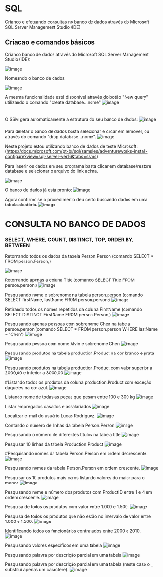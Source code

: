 # SQL
Criando e efetuando consultas no banco de dados através do Microsoft SQL Server Management Studio (IDE)





## Criacao e comandos básicos

Criando banco de dados através do Microsoft SQL Server Management Studio (IDE):


![image](https://user-images.githubusercontent.com/78691172/174483667-8d1400d5-5559-41f3-a5f2-9430f003962c.png)






Nomeando o banco de dados

![image](https://user-images.githubusercontent.com/78691172/174483816-e5e4fa07-588f-45d5-9403-745b9af6112f.png)


A mesma funcionalidade está disponível através do botão "New query" utilizando o comando "create database...nome"
  ![image](https://user-images.githubusercontent.com/78691172/174484221-2e2319e7-e0a8-4746-a433-1d4dda696203.png)
###
  #
O SSM gera automaticamente a estrutura do seu banco de dados:
![image](https://user-images.githubusercontent.com/78691172/174483981-cf77731f-3992-4546-b176-203becb3c03b.png)
  ###
  ###
  ###
  Para deletar o banco de dados basta selecionar e clicar em remover, ou através do comando "drop database...nome".
  ![image](https://user-images.githubusercontent.com/78691172/174484381-fb1d5907-ee73-4126-8c3f-3377f06981f7.png)


Neste projeto estou utilizando banco de dados de teste Microsoft: (https://docs.microsoft.com/pt-br/sql/samples/adventureworks-install-configure?view=sql-server-ver16&tabs=ssms)

Para inserir os dados em seu programa basta clicar em database/restore database e selecionar o arquivo do link acima.
  
![image](https://user-images.githubusercontent.com/78691172/174485232-42950963-c1df-4354-8701-a7cb8b652ceb.png)
  
 
O banco de dados já está pronto:
![image](https://user-images.githubusercontent.com/78691172/174485340-32bf9bc1-b643-43f8-9ec9-4e124d44a219.png)

  
Agora confirmo se o procedimento deu certo buscando dados em uma tabela aleatória.
  ![image](https://user-images.githubusercontent.com/78691172/174485592-6be06f7c-1f4a-4b9b-863d-45f248b1f450.png)

  

  
# CONSULTA NO BANCO DE DADOS
### SELECT, WHERE, COUNT, DISTINCT, TOP, ORDER BY, BETWEEN

Retornando todos os dados da tabela Person.Person (comando SELECT * FROM person.Person;)
  
![image](https://user-images.githubusercontent.com/78691172/174485957-10363ed0-f357-4f75-b7f2-dd8bf4f3e971.png)

Retornando apenas a coluna Title (comando SELECT Title FROM person.person;)
![image](https://user-images.githubusercontent.com/78691172/174486164-885f2746-f7b9-42e4-8291-762b6bd7644d.png)

Pesquisando nome e sobrenome na tabela person.person (comando SELECT firstName, lastName FROM person.person;)
![image](https://user-images.githubusercontent.com/78691172/174486425-d45ff237-7f5a-4b11-9488-e62e1ac9d6b1.png)


Retirando todos os nomes repetidos da coluna FirstName (comando SELECT DISTINCT FirstName FROM person.Person;)
![image](https://user-images.githubusercontent.com/78691172/174489420-2408dfab-b9f7-418b-b19b-19050e6e7462.png)

Pesquisando apenas pessoas com sobrenome Chen na tabela person.person (comando SELECT * FROM person.person WHERE lastName = 'Chen')
![image](https://user-images.githubusercontent.com/78691172/174489786-107769dc-d67c-407a-8ec0-84870d630da8.png)

Pesquisando pessoa com nome Alvin e sobrenome Chen
![image](https://user-images.githubusercontent.com/78691172/174489894-135c4c28-6e04-4be6-a7b5-b80f27dd54fc.png)

Pesquisando produtos na tabela production.Product na cor branco e prata
![image](https://user-images.githubusercontent.com/78691172/174490115-4429fa05-dbb4-414f-92ad-de26792308e2.png)

Pesquisando produtos na tabela production.Product com valor superior a 2000,00 e inferior a 3000,00
![image](https://user-images.githubusercontent.com/78691172/174490380-25ec7663-85f6-4d56-8cd3-66be9bdd77e1.png)

#Listando todos os produtos da coluna production.Product com exceção daqueles na cor azul.
![image](https://user-images.githubusercontent.com/78691172/174490668-53849d65-d5e5-482f-b7f7-33c8753dbe26.png)

Listando nome de todas as peças que pesam entre 100 e 300 kg
![image](https://user-images.githubusercontent.com/78691172/174491246-afcf2401-7431-452b-a882-16e957d790b6.png)

Listar empregados casados e assalariados
![image](https://user-images.githubusercontent.com/78691172/174492569-44ed2de0-08e1-402b-bd52-2f01394acd9d.png)

Localizar e-mail do usuário Lucas Rodriguez.
![image](https://user-images.githubusercontent.com/78691172/174492864-35ea3259-e234-4c9c-b94c-0c6c6e931e87.png)

Contando o número de linhas da tabela Person.Person
![image](https://user-images.githubusercontent.com/78691172/174493044-1f5796c2-4332-4c4d-8775-4593e31ee56c.png)

Pesquisando o número de diferentes títulos na tabela title
![image](https://user-images.githubusercontent.com/78691172/174493237-a17cdbb7-4ad5-428d-b908-a43eb0977f05.png)


Pesquisar 10 linhas da tabela Production.Product
![image](https://user-images.githubusercontent.com/78691172/174493822-81e0f799-4bf2-4bb2-a7cf-981d6f703e61.png)

#Pesquisando nomes da tabela Person.Person em ordem decrescente.
![image](https://user-images.githubusercontent.com/78691172/174494060-85a5e722-4ae2-4dc5-bfc9-fe739784d976.png)

Pesquisando nomes da tabela Person.Person em ordem crescente.
![image](https://user-images.githubusercontent.com/78691172/174493993-6ca11217-178f-4cc6-af26-da6397934ac8.png)

Pesquisar os 10 produtos mais caros listando valores do maior para o menor.
![image](https://user-images.githubusercontent.com/78691172/174494449-097784f8-3347-45fc-8016-de41808d6014.png)

Pesquisando nome e número dos produtos com ProductID entre 1 e 4 em ordem crescente.
![image](https://user-images.githubusercontent.com/78691172/174494586-6f33fbc2-e127-4ad9-9d2f-0d95f24af294.png)

Pesquisa de todos os produtos com valor entre 1.000 e 1.500.
![image](https://user-images.githubusercontent.com/78691172/175919791-6d32fb3c-3343-42f7-99e1-0f0c833c5442.png)

Pesquisa de todos os produtos que não estão no intervalo de valor entre 1.000 e 1.500.
![image](https://user-images.githubusercontent.com/78691172/175920084-3613b8c0-63f3-4c99-92e5-48703869c036.png)

Identificando todos os funcionários contratados entre 2000 e 2010. 
![image](https://user-images.githubusercontent.com/78691172/175920257-7aedfbe4-46de-437b-86d4-2f4aa5561617.png)

Pesquisando valores específicos em uma tabela
![image](https://user-images.githubusercontent.com/78691172/187654743-fec2bf2b-26dc-4487-a526-fee0182261b5.png)

Pesquisando palavra por descrição parcial em uma tabela
![image](https://user-images.githubusercontent.com/78691172/187654886-83edba34-6756-47da-b909-acb74f177034.png)

Pesquisando palavra por descrição parcial em uma tabela (neste caso o _ substitui apenas um caractere).
![image](https://user-images.githubusercontent.com/78691172/188886295-8ed27efe-e502-46af-b542-60116aad24f5.png)
